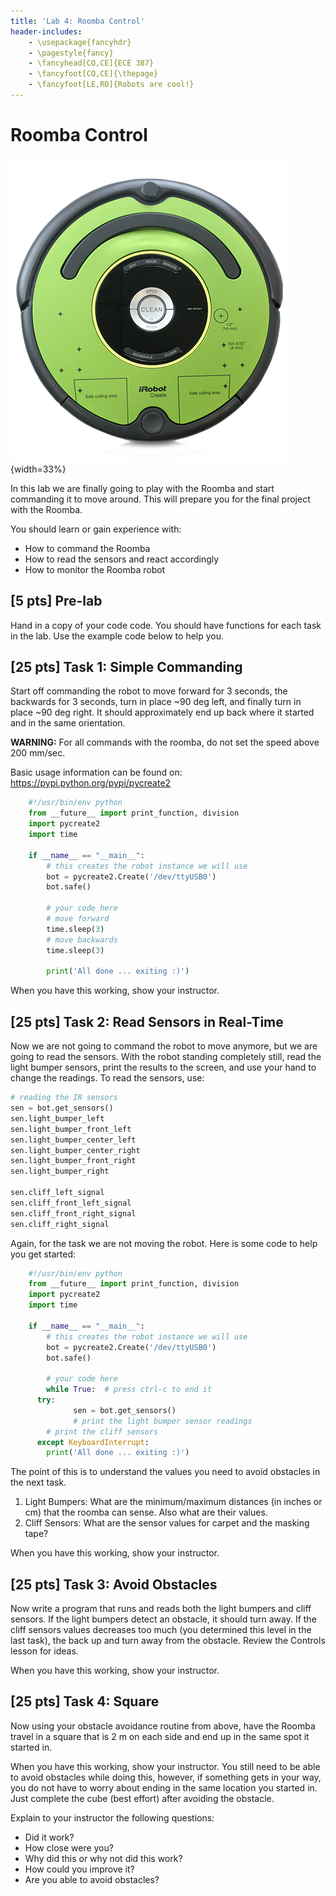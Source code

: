 ```yaml
---
title: 'Lab 4: Roomba Control'
header-includes:
    - \usepackage{fancyhdr}
    - \pagestyle{fancy}
    - \fancyhead[CO,CE]{ECE 387}
    - \fancyfoot[CO,CE]{\thepage}
    - \fancyfoot[LE,RO]{Robots are cool!}
---
```


# Roomba Control

![iRobot Create 2](pics/create.png){width=33%}

In this lab we are finally going to play with the Roomba and start commanding
it to move around. This will prepare you for the final project with the Roomba.

You should learn or gain experience with:

- How to command the Roomba
- How to read the sensors and react accordingly
- How to monitor the Roomba robot

## [5 pts] Pre-lab

Hand in a copy of your code code. You should have functions for each task in the
lab. Use the example code below to help you.

## [25 pts] Task 1: Simple Commanding

Start off commanding the robot to move forward for 3 seconds, the backwards
for 3 seconds, turn in place ~90 deg left, and finally turn in place ~90 deg right.
It should approximately end up back where it started and in the same orientation.

**WARNING:** For all commands with the roomba, do not set the speed above
200 mm/sec.

Basic usage information can be found on: https://pypi.python.org/pypi/pycreate2

```python
	#!/usr/bin/env python
	from __future__ import print_function, division
	import pycreate2
	import time

	if __name__ == "__main__":
		# this creates the robot instance we will use
		bot = pycreate2.Create('/dev/ttyUSB0')
		bot.safe()

		# your code here
		# move forward
		time.sleep(3)
		# move backwards
		time.sleep(3)

		print('All done ... exiting :)')
```

When you have this working, show your instructor.

## [25 pts] Task 2: Read Sensors in Real-Time

Now we are not going to command the robot to move anymore, but we are going to
read the sensors. With the robot standing completely still, read the light bumper
sensors, print the results to the screen, and use your hand to change the readings.
To read the sensors, use:

```python
# reading the IR sensors
sen = bot.get_sensors()
sen.light_bumper_left
sen.light_bumper_front_left
sen.light_bumper_center_left
sen.light_bumper_center_right
sen.light_bumper_front_right
sen.light_bumper_right

sen.cliff_left_signal
sen.cliff_front_left_signal
sen.cliff_front_right_signal
sen.cliff_right_signal
```

Again, for the task we are not moving the robot. Here is some code to help you
get started:

```python
	#!/usr/bin/env python
	from __future__ import print_function, division
	import pycreate2
	import time

	if __name__ == "__main__":
		# this creates the robot instance we will use
		bot = pycreate2.Create('/dev/ttyUSB0')
		bot.safe()

		# your code here
		while True:  # press ctrl-c to end it
      try:
			  sen = bot.get_sensors()
			  # print the light bumper sensor readings
        # print the cliff sensors
      except KeyboardInterrupt:
        print('All done ... exiting :)')
```

The point of this is to understand the values you need to avoid obstacles in the
next task.

1. Light Bumpers: What are the minimum/maximum distances (in inches or cm) that
the roomba can sense. Also what are their values.
1. Cliff Sensors: What are the sensor values for carpet and the masking tape?

When you have this working, show your instructor.

## [25 pts] Task 3: Avoid Obstacles

Now write a program that runs and reads both the light bumpers and cliff sensors.
If the light bumpers detect an obstacle, it should turn away. If
the cliff sensors values decreases too much (you determined this
level in the last task), the back up and turn away from the obstacle. Review
the Controls lesson for ideas.

When you have this working, show your instructor.

## [25 pts] Task 4: Square

Now using your obstacle avoidance routine from above, have the Roomba travel
in a square that is 2 m on each side and end up in the same spot it started in.

When you have this working, show your instructor. You still need to be able to
avoid obstacles while doing this, however, if something gets in your way, you
do not have to worry about ending in the same location you started in. Just complete the cube (best effort) after avoiding the obstacle.

Explain to your instructor the following questions:

- Did it work?
- How close were you?
- Why did this or why not did this work?
- How could you improve it?
- Are you able to avoid obstacles?
